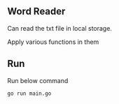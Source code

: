 ## Word Reader

Can read the txt file in local storage.

Apply various functions in them

## Run

Run below command

`go run main.go`


